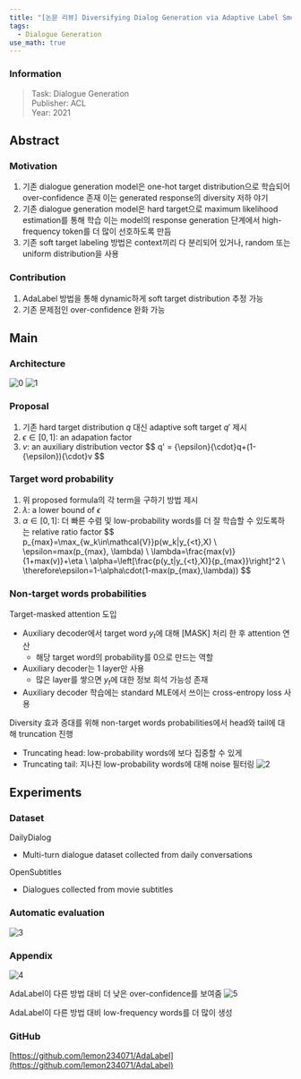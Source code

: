 ```yaml
---
title: "[논문 리뷰] Diversifying Dialog Generation via Adaptive Label Smoothing (AdaLabel)"
tags:
  - Dialogue Generation
use_math: true
---
```


### Information
> Task: Dialogue Generation \
> Publisher: ACL \
> Year: 2021

## Abstract
### Motivation
1. 기존 dialogue generation model은 one-hot target distribution으로 학습되어 over-confidence 존재
이는 generated response의 diversity 저하 야기
2. 기존 dialogue generation model은 hard target으로 maximum likelihood estimation를 통해 학습
이는 model의 response generation 단계에서 high-frequency token를 더 많이 선호하도록 만듬
3. 기존 soft target labeling 방법은 context끼리 다 분리되어 있거나, random 또는 uniform distribution을 사용

### Contribution
1. AdaLabel 방법을 통해 dynamic하게 soft target distribution 추정 가능
2. 기존 문제점인 over-confidence 완화 가능

## Main
### Architecture
![0](https://squiduu.github.io/assets/images/review/adalabel/0.png)
![1](https://squiduu.github.io/assets/images/review/adalabel/1.png)

### Proposal
1. 기존 hard target distribution $q$ 대신 adaptive soft target $q'$ 제시
2. $\epsilon\in[0,1]$: an adapation factor
3. $v$: an auxiliary distribution vector
\$\$
  q' = {\epsilon}{\cdot}q+(1-{\epsilon}){\cdot}v
\$\$

### Target word probability
1. 위 proposed formula의 각 term을 구하기 방법 제시
2. $\lambda$: a lower bound of $\epsilon$
3. $\alpha\in[0,1]$: 더 빠른 수렴 및 low-probability words를 더 잘 학습할 수 있도록하는 relative ratio factor
\$\$
  p_{max}=\max_{w_k\in\mathcal{V}}p(w_k|y_{\<t},X) \\
  \epsilon=max(p_{max}, \lambda) \\
  \lambda=\frac{max(v)}{1+max(v)}+\eta \\
  \alpha=\left[\frac{p(y_t|y_{<t},X)}{p_{max}}\right]^2 \\
  \therefore\epsilon=1-\alpha\cdot(1-max(p_{max},\lambda))
\$\$

### Non-target words probabilities
Target-masked attention 도입
- Auxiliary decoder에서 target word $y_t$에 대해 [MASK] 처리 한 후 attention 연산
    - 해당 target word의 probability를 0으로 만드는 역할
- Auxiliary decoder는 1 layer만 사용
    - 많은 layer를 쌓으면 $y_t$에 대한 정보 희석 가능성 존재
- Auxiliary decoder 학습에는 standard MLE에서 쓰이는 cross-entropy loss 사용

Diversity 효과 증대를 위해 non-target words probabilities에서 head와 tail에 대해 truncation 진행
- Truncating head: low-probability words에 보다 집중할 수 있게
- Truncating tail: 지나친 low-probability words에 대해 noise 필터링
![2](https://squiduu.github.io/assets/images/review/adalabel/2.png)

## Experiments
### Dataset
DailyDialog
- Multi-turn dialogue dataset collected from daily conversations

OpenSubtitles
- Dialogues collected from movie subtitles

### Automatic evaluation
![3](https://squiduu.github.io/assets/images/review/adalabel/3.png)

### Appendix
![4](https://squiduu.github.io/assets/images/review/adalabel/4.png)

AdaLabel이 다른 방법 대비 더 낮은 over-confidence를 보여줌
![5](https://squiduu.github.io/assets/images/review/adalabel/5.png)

AdaLabel이 다른 방법 대비 low-frequency words를 더 많이 생성

### GitHub
[https://github.com/lemon234071/AdaLabel](https://github.com/lemon234071/AdaLabel)